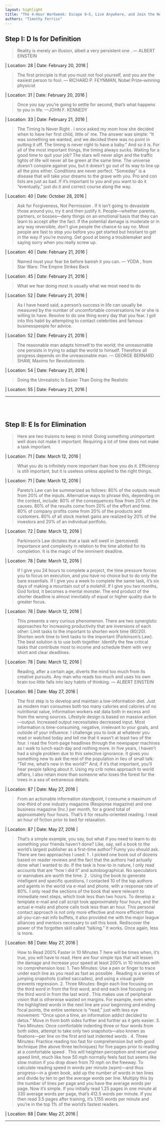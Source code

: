 ```yaml
---
layout: highlight
title: "The 4-Hour Workweek: Escape 9–5, Live Anywhere, and Join the New Rich - Expanded and Updated"
authors: "Timothy Ferriss"
---
```



## Step I: D Is for Definition

 > Reality is merely an illusion, albeit a very persistent one . — ALBERT EINSTEIN

| Location: 28 | 
 Date: February 20, 2016 |
<br>

 > The first principle is that you must not fool yourself, and you are the easiest person to fool. — RICHARD P. FEYNMAN, Nobel Prize–winning physicist

| Location: 31 | 
 Date: February 20, 2016 |
<br>

 > Once you say you’re going to settle for second, that’s what happens to you in life. —JOHN F. KENNEDY

| Location: 33 | 
 Date: February 21, 2016 |
<br>

 > The Timing Is Never Right . I once asked my mom how she decided when to have her first child, little ol’ me. The answer was simple: “It was something we wanted, and we decided there was no point in putting it off. The timing is never right to have a baby.” And so it is. For all of the most important things, the timing always sucks. Waiting for a good time to quit your job? The stars will never align and the traffic lights of life will never all be green at the same time. The universe doesn’t conspire against you, but it doesn’t go out of its way to line up all the pins either. Conditions are never perfect. “Someday” is a disease that will take your dreams to the grave with you. Pro and con lists are just as bad. If it’s important to you and you want to do it “eventually,” just do it and correct course along the way.

| Location: 40 | 
 Date: October 28, 2016 |
<br>

 > Ask for Forgiveness, Not Permission . If it isn’t going to devastate those around you, try it and then justify it. People—whether parents, partners, or bosses—deny things on an emotional basis that they can learn to accept after the fact. If the potential damage is moderate or in any way reversible, don’t give people the chance to say no. Most people are fast to stop you before you get started but hesitant to get in the way if you’re moving. Get good at being a troublemaker and saying sorry when you really screw up.

| Location: 40 | 
 Date: February 21, 2016 |
<br>

 > Named must your fear be before banish it you can. — YODA , from Star Wars: The Empire Strikes Back

| Location: 45 | 
 Date: February 21, 2016 |
<br>

 > What we fear doing most is usually what we most need to do

| Location: 52 | 
 Date: February 21, 2016 |
<br>

 > As I have heard said, a person’s success in life can usually be measured by the number of uncomfortable conversations he or she is willing to have. Resolve to do one thing every day that you fear. I got into this habit by attempting to contact celebrities and famous businesspeople for advice.

| Location: 52 | 
 Date: February 21, 2016 |
<br>

 > The reasonable man adapts himself to the world; the unreasonable one persists in trying to adapt the world to himself. Therefore all progress depends on the unreasonable man. — GEORGE BERNARD SHAW, Maxims for Revolutionists

| Location: 54 | 
 Date: February 21, 2016 |
<br>

 > Doing the Unrealistic Is Easier Than Doing the Realistic

| Location: 55 | 
 Date: February 21, 2016 |
<br>

----------
<br><br>

## Step II: E Is for Elimination

 > Here are two truisms to keep in mind: Doing something unimportant well does not make it important. Requiring a lot of time does not make a task important.

| Location: 71 | 
 Date: March 12, 2016 |
<br>

 > What you do is infinitely more important than how you do it. Efficiency is still important, but it is useless unless applied to the right things.

| Location: 71 | 
 Date: March 12, 2016 |
<br>

 > Pareto’s Law can be summarized as follows: 80% of the outputs result from 20% of the inputs. Alternative ways to phrase this, depending on the context, include: 80% of the consequences flow from 20% of the causes. 80% of the results come from 20% of the effort and time. 80% of company profits come from 20% of the products and customers. 80% of all stock market gains are realized by 20% of the investors and 20% of an individual portfolio.

| Location: 72 | 
 Date: March 12, 2016 |
<br>

 > Parkinson’s Law dictates that a task will swell in (perceived) importance and complexity in relation to the time allotted for its completion. It is the magic of the imminent deadline.

| Location: 78 | 
 Date: March 12, 2016 |
<br>

 > If I give you 24 hours to complete a project, the time pressure forces you to focus on execution, and you have no choice but to do only the bare essentials. If I give you a week to complete the same task, it’s six days of making a mountain out of a molehill. If I give you two months, God forbid, it becomes a mental monster. The end product of the shorter deadline is almost inevitably of equal or higher quality due to greater focus.

| Location: 78 | 
 Date: March 12, 2016 |
<br>

 > This presents a very curious phenomenon. There are two synergistic approaches for increasing productivity that are inversions of each other: Limit tasks to the important to shorten work time (80/20). Shorten work time to limit tasks to the important (Parkinson’s Law). The best solution is to use both together: Identify the few critical tasks that contribute most to income and schedule them with very short and clear deadlines.

| Location: 78 | 
 Date: March 12, 2016 |
<br>

 > Reading, after a certain age, diverts the mind too much from its creative pursuits. Any man who reads too much and uses his own brain too little falls into lazy habits of thinking. — ALBERT EINSTEIN

| Location: 86 | 
 Date: May 27, 2016 |
<br>

 > The first step is to develop and maintain a low-information diet. Just as modern man consumes both too many calories and calories of no nutritional value, information workers eat data both in excess and from the wrong sources. Lifestyle design is based on massive action—output. Increased output necessitates decreased input. Most information is time-consuming, negative, irrelevant to your goals, and outside of your influence. I challenge you to look at whatever you read or watched today and tell me that it wasn’t at least two of the four. I read the front-page headlines through the newspaper machines as I walk to lunch each day and nothing more. In five years, I haven’t had a single problem due to this selective ignorance. It gives you something new to ask the rest of the population in lieu of small talk: “Tell me, what’s new in the world?” And, if it’s that important, you’ll hear people talking about it. Using my crib notes approach to world affairs, I also retain more than someone who loses the forest for the trees in a sea of extraneous details.

| Location: 87 | 
 Date: May 27, 2016 |
<br>

 > From an actionable information standpoint, I consume a maximum of one-third of one industry magazine (Response magazine) and one business magazine (Inc.) per month, for a grand total of approximately four hours. That’s it for results-oriented reading. I read an hour of fiction prior to bed for relaxation.

| Location: 87 | 
 Date: May 27, 2016 |
<br>

 > That’s a simple example, you say, but what if you need to learn to do something your friends haven’t done? Like, say, sell a book to the world’s largest publisher as a first-time author? Funny you should ask. There are two approaches I used: 1 . I picked one book out of dozens based on reader reviews and the fact that the authors had actually done what I wanted to do. If the task is how-to in nature, I only read accounts that are “how I did it” and autobiographical. No speculators or wannabes are worth the time. 2 . Using the book to generate intelligent and specific questions, I contacted 10 of the top authors and agents in the world via e-mail and phone, with a response rate of 80%. I only read the sections of the book that were relevant to immediate next steps, which took less than two hours. To develop a template e-mail and call script took approximately four hours, and the actual e-mails and phone calls took less than an hour. This personal contact approach is not only more effective and more efficient than all-you-can-eat info buffets, it also provided me with the major league alliances and mentors necessary to sell this book. Rediscover the power of the forgotten skill called “talking.” It works. Once again, less is more.

| Location: 88 | 
 Date: May 27, 2016 |
<br>

 > How to Read 200% Faster in 10 Minutes T here will be times when, it’s true, you will have to read. Here are four simple tips that will lessen the damage and increase your speed at least 200% in 10 minutes with no comprehension loss: 1. Two Minutes: Use a pen or finger to trace under each line as you read as fast as possible . Reading is a series of jumping snapshots (called saccades), and using a visual guide prevents regression. 2. Three Minutes: Begin each line focusing on the third word in from the first word, and end each line focusing on the third word in from the last word . This makes use of peripheral vision that is otherwise wasted on margins. For example, even when the highlighted words in the next line are your beginning and ending focal points, the entire sentence is “read,” just with less eye movement: “Once upon a time, an information addict decided to detox.” Move in from both sides further and further as it gets easier. 3. Two Minutes: Once comfortable indenting three or four words from both sides, attempt to take only two snapshots—also known as fixations—per line on the first and last indented words . 4. Three Minutes: Practice reading too fast for comprehension but with good technique (the above three techniques) for five pages prior to reading at a comfortable speed . This will heighten perception and reset your speed limit, much like how 50 mph normally feels fast but seems like slow motion if you drop down from 70 mph on the freeway. To calculate reading speed in words per minute (wpm)—and thus progress—in a given book, add up the number of words in ten lines and divide by ten to get the average words per line. Multiply this by the number of lines per page and you have the average words per page. Now it’s simple. If you initially read 1.25 pages in one minute at 330 average words per page, that’s 412.5 words per minute. If you then read 3.5 pages after training, it’s 1,155 words per minute and you’re in the top 1% of the world’s fastest readers.

| Location: 88 | 
 Date: May 27, 2016 |
<br>

----------
<br><br>
